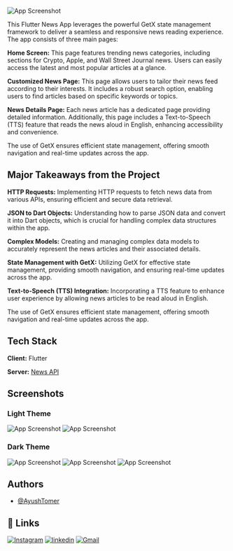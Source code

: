 
![App Screenshot](https://i.ibb.co/X3SDvRf/68747470733a2f2f626c6f676765722e676f6f676c6575736572636f6e74656e742e636f6d2f696d672f622f523239765a32.png)

This Flutter News App leverages the powerful GetX state management framework to deliver a seamless and responsive news reading experience. The app consists of three main pages:

**Home Screen:** 
This page features trending news categories, including sections for Crypto, Apple, and Wall Street Journal news. Users can easily access the latest and most popular articles at a glance.

**Customized News Page:** This page allows users to tailor their news feed according to their interests. It includes a robust search option, enabling users to find articles based on specific keywords or topics.

**News Details Page:** Each news article has a dedicated page providing detailed information. Additionally, this page includes a Text-to-Speech (TTS) feature that reads the news aloud in English, enhancing accessibility and convenience.

The use of GetX ensures efficient state management, offering smooth navigation and real-time updates across the app.

## Major Takeaways from the Project

**HTTP Requests:** Implementing HTTP requests to fetch news data from various APIs, ensuring efficient and secure data retrieval.

**JSON to Dart Objects:** Understanding how to parse JSON data and convert it into Dart objects, which is crucial for handling complex data structures within the app.

**Complex Models:** Creating and managing complex data models to accurately represent the news articles and their associated details.

**State Management with GetX:** Utilizing GetX for effective state management, providing smooth navigation, and ensuring real-time updates across the app.

**Text-to-Speech (TTS) Integration:** Incorporating a TTS feature to enhance user experience by allowing news articles to be read aloud in English.

The use of GetX ensures efficient state management, offering smooth navigation and real-time updates across the app.


## Tech Stack

**Client:** Flutter

**Server:**  [News API](https://newsapi.org/ "Optional link title")



## Screenshots
### Light Theme
![App Screenshot](https://i.ibb.co/0tJCqm3/Whats-App-Image-2024-07-04-at-12-23-01-PM.jpg)
![App Screenshot](https://i.ibb.co/RBXZ0q2/Whats-App-Image-2024-07-04-at-12-23-02-PM.jpg)

### Dark Theme
![App Screenshot](https://i.ibb.co/259J8mN/Whats-App-Image-2024-07-04-at-12-23-00-PM.jpg)
![App Screenshot](https://i.ibb.co/TbfKxqj/Whats-App-Image-2024-07-04-at-12-23-02-PM-1.jpg)
![App Screenshot](https://i.ibb.co/MGkgFN8/Whats-App-Image-2024-07-04-at-12-23-03-PM.jpg)


## Authors

- [@AyushTomer](https://github.com/Ayu219)


## 🔗 Links
[![Instagram](https://img.shields.io/badge/Instagram-%23E4405F.svg?style=for-the-badge&logo=Instagram&logoColor=white)](https://www.instagram.com/aayu._.21/)
[![linkedin](https://img.shields.io/badge/linkedin-0A66C2?style=for-the-badge&logo=linkedin&logoColor=white)](https://www.linkedin.com/in/ayu219/)
[![Gmail](https://img.shields.io/badge/Gmail-D14836?style=for-the-badge&logo=gmail&logoColor=white)](mailto:rajputayush152@gmail.com)

